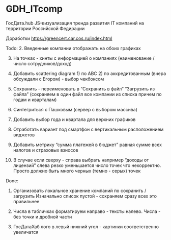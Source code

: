 # GDH_ITcomp
 ГосДата.hub JS-визуализация тренда развития IT компаний на территории Российской Федирации

Доработки https://greencert.car.cos.ru/index.html 

Todo:
2. Введенные компании отображать на обоих графиках

3. На точках - хинты с информацией о компаниях (наименование /число сотрудников/доход)

5. Добавить scattering diagram 1) по ABC 2) по аккредитованным  (вчера обсуждали с Егором) - выбор чекбоксом

6. Сохранить - переименовать в “Сохранить в файл” “Загрузить из файла” (сохраняем в один файл все компании из списка причем по годам и кварталам)

7. Синтегриться с Пашковым (сервер с выбором массива) 

8. Добавить выбор года и квартала для верхних графиков 

9. Отработать вариант под смартфон с вертикальным расположением виджетов 

10. Добавить метрику “сумма платежей в бюджет” равная сумме всех налогов и страховых взносов 

11. В случае если сверху - справа выбрать например “доходы от лицензий” слева резко уменьшается число точек что некорректно. Просто должно быть много черных (темно - серых) точек 

Done:
1. Организовать локальное хранение компаний по сохранить /загрузить 
Изначально список пустой -  сохраняем сразу всех это правильнее 

4. Числа в табличках форматируем направо - тексты налево. Числа - без точки и дробной части 

12. ГосДатаХаб лого в левый нижний угол - картинки соответственно увеличатся
